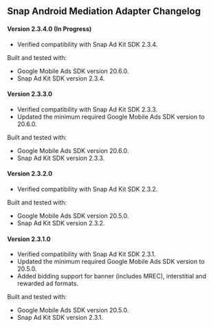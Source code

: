 ## Snap Android Mediation Adapter Changelog

#### Version 2.3.4.0 (In Progress)
- Verified compatibility with Snap Ad Kit SDK 2.3.4.

Built and tested with:
- Google Mobile Ads SDK version 20.6.0.
- Snap Ad Kit SDK version 2.3.4.

#### Version 2.3.3.0
- Verified compatibility with Snap Ad Kit SDK 2.3.3.
- Updated the minimum required Google Mobile Ads SDK version to 20.6.0.

Built and tested with:
- Google Mobile Ads SDK version 20.6.0.
- Snap Ad Kit SDK version 2.3.3.

#### Version 2.3.2.0
- Verified compatibility with Snap Ad Kit SDK 2.3.2.

Built and tested with:
- Google Mobile Ads SDK version 20.5.0.
- Snap Ad Kit SDK version 2.3.2.

#### Version 2.3.1.0
- Verified compatibility with Snap Ad Kit SDK 2.3.1.
- Updated the minimum required Google Mobile Ads SDK version to 20.5.0.
- Added bidding support for banner (includes MREC), interstitial and rewarded ad formats.

Built and tested with:
- Google Mobile Ads SDK version 20.5.0.
- Snap Ad Kit SDK version 2.3.1.
